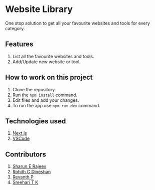 # Website Library

One stop solution to get all your favourite websites and tools for every category.

## Features
1. List all the favourite websites and tools.
2. Add/Update new website or tool.

## How to work on this project
1. Clone the repository.
2. Run the `npm install` command.
3. Edit files and add your changes.
3. To run the app use `npm run dev` command.

## Technologies used
1. [Next.js](https://nextjs.org/)
2. [VSCode](https://code.visualstudio.com/)

## Contributors
1. [Sharun E Rajeev]()
2. [Rohith C Dineshan]()
3. [Revanth P]()
4. [Sreehari T K]()